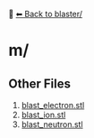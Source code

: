 📁 [⬅ Back to blaster/](../README.md)

# m/


## Other Files
1. [blast_electron.stl](./blast_electron.stl)
2. [blast_ion.stl](./blast_ion.stl)
3. [blast_neutron.stl](./blast_neutron.stl)